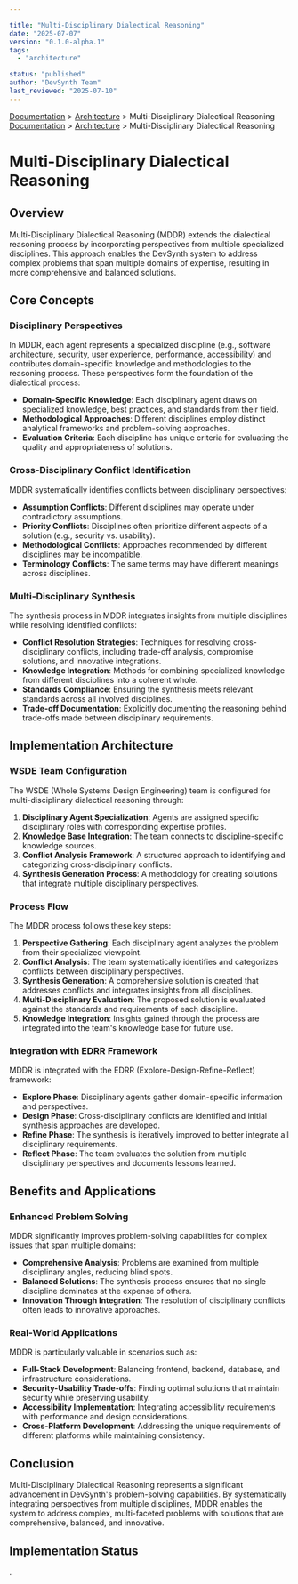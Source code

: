```yaml
---

title: "Multi-Disciplinary Dialectical Reasoning"
date: "2025-07-07"
version: "0.1.0-alpha.1"
tags:
  - "architecture"

status: "published"
author: "DevSynth Team"
last_reviewed: "2025-07-10"
---
```

<div class="breadcrumbs">
<a href="../index.md">Documentation</a> &gt; <a href="index.md">Architecture</a> &gt; Multi-Disciplinary Dialectical Reasoning
</div>

<div class="breadcrumbs">
<a href="../index.md">Documentation</a> &gt; <a href="index.md">Architecture</a> &gt; Multi-Disciplinary Dialectical Reasoning
</div>

# Multi-Disciplinary Dialectical Reasoning

## Overview

Multi-Disciplinary Dialectical Reasoning (MDDR) extends the dialectical reasoning process by incorporating perspectives from multiple specialized disciplines. This approach enables the DevSynth system to address complex problems that span multiple domains of expertise, resulting in more comprehensive and balanced solutions.

## Core Concepts

### Disciplinary Perspectives

In MDDR, each agent represents a specialized discipline (e.g., software architecture, security, user experience, performance, accessibility) and contributes domain-specific knowledge and methodologies to the reasoning process. These perspectives form the foundation of the dialectical process:

- **Domain-Specific Knowledge**: Each disciplinary agent draws on specialized knowledge, best practices, and standards from their field.
- **Methodological Approaches**: Different disciplines employ distinct analytical frameworks and problem-solving approaches.
- **Evaluation Criteria**: Each discipline has unique criteria for evaluating the quality and appropriateness of solutions.


### Cross-Disciplinary Conflict Identification

MDDR systematically identifies conflicts between disciplinary perspectives:

- **Assumption Conflicts**: Different disciplines may operate under contradictory assumptions.
- **Priority Conflicts**: Disciplines often prioritize different aspects of a solution (e.g., security vs. usability).
- **Methodological Conflicts**: Approaches recommended by different disciplines may be incompatible.
- **Terminology Conflicts**: The same terms may have different meanings across disciplines.


### Multi-Disciplinary Synthesis

The synthesis process in MDDR integrates insights from multiple disciplines while resolving identified conflicts:

- **Conflict Resolution Strategies**: Techniques for resolving cross-disciplinary conflicts, including trade-off analysis, compromise solutions, and innovative integrations.
- **Knowledge Integration**: Methods for combining specialized knowledge from different disciplines into a coherent whole.
- **Standards Compliance**: Ensuring the synthesis meets relevant standards across all involved disciplines.
- **Trade-off Documentation**: Explicitly documenting the reasoning behind trade-offs made between disciplinary requirements.


## Implementation Architecture

### WSDE Team Configuration

The WSDE (Whole Systems Design Engineering) team is configured for multi-disciplinary dialectical reasoning through:

1. **Disciplinary Agent Specialization**: Agents are assigned specific disciplinary roles with corresponding expertise profiles.
2. **Knowledge Base Integration**: The team connects to discipline-specific knowledge sources.
3. **Conflict Analysis Framework**: A structured approach to identifying and categorizing cross-disciplinary conflicts.
4. **Synthesis Generation Process**: A methodology for creating solutions that integrate multiple disciplinary perspectives.


### Process Flow

The MDDR process follows these key steps:

1. **Perspective Gathering**: Each disciplinary agent analyzes the problem from their specialized viewpoint.
2. **Conflict Analysis**: The team systematically identifies and categorizes conflicts between disciplinary perspectives.
3. **Synthesis Generation**: A comprehensive solution is created that addresses conflicts and integrates insights from all disciplines.
4. **Multi-Disciplinary Evaluation**: The proposed solution is evaluated against the standards and requirements of each discipline.
5. **Knowledge Integration**: Insights gained through the process are integrated into the team's knowledge base for future use.


### Integration with EDRR Framework

MDDR is integrated with the EDRR (Explore-Design-Refine-Reflect) framework:

- **Explore Phase**: Disciplinary agents gather domain-specific information and perspectives.
- **Design Phase**: Cross-disciplinary conflicts are identified and initial synthesis approaches are developed.
- **Refine Phase**: The synthesis is iteratively improved to better integrate all disciplinary requirements.
- **Reflect Phase**: The team evaluates the solution from multiple disciplinary perspectives and documents lessons learned.


## Benefits and Applications

### Enhanced Problem Solving

MDDR significantly improves problem-solving capabilities for complex issues that span multiple domains:

- **Comprehensive Analysis**: Problems are examined from multiple disciplinary angles, reducing blind spots.
- **Balanced Solutions**: The synthesis process ensures that no single discipline dominates at the expense of others.
- **Innovation Through Integration**: The resolution of disciplinary conflicts often leads to innovative approaches.


### Real-World Applications

MDDR is particularly valuable in scenarios such as:

- **Full-Stack Development**: Balancing frontend, backend, database, and infrastructure considerations.
- **Security-Usability Trade-offs**: Finding optimal solutions that maintain security while preserving usability.
- **Accessibility Implementation**: Integrating accessibility requirements with performance and design considerations.
- **Cross-Platform Development**: Addressing the unique requirements of different platforms while maintaining consistency.


## Conclusion

Multi-Disciplinary Dialectical Reasoning represents a significant advancement in DevSynth's problem-solving capabilities. By systematically integrating perspectives from multiple disciplines, MDDR enables the system to address complex, multi-faceted problems with solutions that are comprehensive, balanced, and innovative.
## Implementation Status

.
